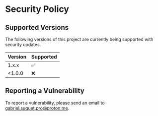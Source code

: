 # Security Policy

## Supported Versions
The following versions of this project are currently being supported with 
security updates.

| Version | Supported          |
| ------- | ------------------ |
|  1.x.x  | :white_check_mark: |
| <1.0.0  | :x:                |

## Reporting a Vulnerability
To report a vulnerability, please send an email to 
[gabriel.suquet.pro@proton.me](mailto:gabriel.suquet.pro@proton.me).  
